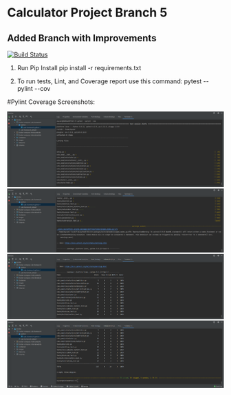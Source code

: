 # Calculator Project Branch 5
## Added Branch with Improvements 

[![Build Status](https://app.travis-ci.com/Hollinss/calc-homework.svg?branch=calc_part_4)](https://app.travis-ci.com/Hollinss/calc-homework)

1. Run Pip Install
pip install -r requirements.txt

2. To run tests, Lint, and Coverage report use this command: pytest  --pylint --cov

#Pylint Coverage Screenshots:

![img.png](img.png)
![img_1.png](img_1.png)
![img_2.png](img_2.png)
![img_3.png](img_3.png)

